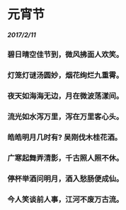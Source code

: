 # 元宵节
#####  2017/2/11
###  碧日晴空佳节到，微风拂面人欢笑。
###  灯笼灯谜汤圆妙，烟花绚烂九重霄。
###  夜天如海海无边，月在微波荡漾间。
###  流光如水泻万里，泻在万里客心头。
###  皓皓明月几时有? 吴刚伐木桂花酒。
###  广寒起舞弄清影，千古照人照不休。
###  停杯举酒问明月，酒入愁肠便成仙。
###  今人笑谈前人事，江河不废万古流。